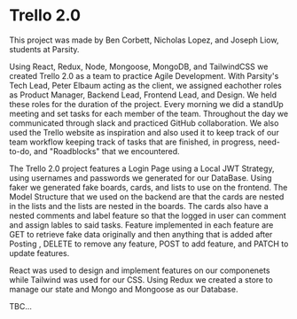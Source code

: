 # Trello 2.0
This project was made by Ben Corbett, Nicholas Lopez, and Joseph Liow, students at Parsity.

Using React, Redux, Node, Mongoose, MongoDB, and TailwindCSS we created Trello 2.0 as a team to practice Agile Development.  With Parsity's Tech Lead, Peter Elbaum acting as the client, we assigned eachother roles as Product Manager, Backend Lead, Frontend Lead, and Design.  We held these roles for the duration of the project. Every morning we did a standUp meeting and set tasks for each member of the team.  Throughout the day we communicated through slack and practiced GitHub collaboration.  We also used the Trello website as inspiration and also used it to keep track of our team workflow keeping track of tasks that are finished, in progress, need-to-do, and "Roadblocks" that we encountered.

The Trello 2.0 project features a Login Page using a Local JWT Strategy, using usernames and passwords we generated for our DataBase.  Using faker we generated fake boards, cards, and lists to use on the frontend.  The Model Structure that we used on the backend are that the cards are nested in the lists and the lists are nested in the boards.  The cards also have a nested comments and label feature so that the logged in user can comment and assign lables to said tasks.  Feature implemented in each feature are GET to retrieve fake data originally and then anything that is added after Posting , DELETE to remove any feature, POST to add feature, and PATCH to update features.

React was used to design and implement features on our componenets while Tailwind was used for our CSS. Using Redux we created a store to manage our state and Mongo and Mongoose as our Database.

TBC...
